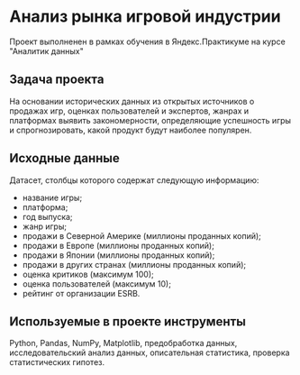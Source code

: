 # Анализ рынка игровой индустрии

Проект выполненен в рамках обучения в Яндекс.Практикуме на курсе "Аналитик данных"

## Задача проекта

На основании исторических данных из открытых источников о продажах игр, оценках пользователей и экспертов, жанрах и платформах выявить закономерности, определяющие успешность игры и спрогнозировать, какой продукт будут наиболее популярен. 

## Исходные данные
Датасет, столбцы которого содержат следующую информацию:

- название игры;
- платформа;
- год выпуска;
- жанр игры;
- продажи в Северной Америке (миллионы проданных копий);
- продажи в Европе (миллионы проданных копий);
- продажи в Японии (миллионы проданных копий);
- продажи в других странах (миллионы проданных копий);
- оценка критиков (максимум 100);
- оценка пользователей (максимум 10);
- рейтинг от организации ESRB.
 
 ## Используемые в проекте инструменты
Python, Pandas, NumPy, Matplotlib, предобработка данных, исследовательский анализ данных, описательная статистика, проверка статистических гипотез.
